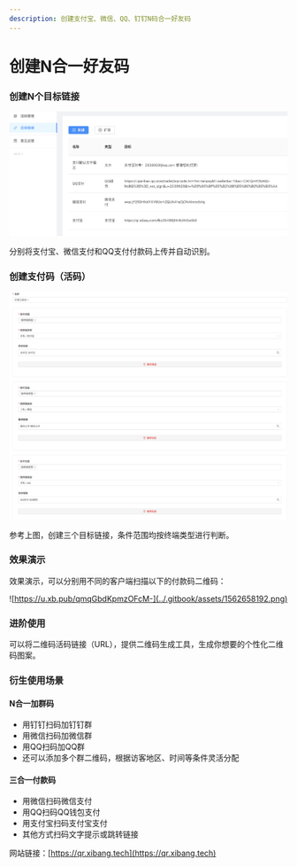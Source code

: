 ```yaml
---
description: 创建支付宝、微信、QQ、钉钉N码合一好友码
---
```


# 创建N合一好友码

### 创建N个目标链接

![&#x76EE;&#x6807;&#x94FE;&#x63A5;](../.gitbook/assets/wx20190709-142010-2x.png)

分别将支付宝、微信支付和QQ支付付款码上传并自动识别。

### 创建支付码（活码）

![&#x521B;&#x5EFA;&#x4ED8;&#x6B3E;&#x7801;](../.gitbook/assets/wx20190709-154612-2x.png)

参考上图，创建三个目标链接，条件范围均按终端类型进行判断。



### 效果演示

效果演示，可以分别用不同的客户端扫描以下的付款码二维码：

![https://u.xb.pub/qmqGbdKpmzOFcM-](../.gitbook/assets/1562658192.png)

### 进阶使用

可以将二维码活码链接（URL），提供二维码生成工具，生成你想要的个性化二维码图案。

### 衍生使用场景

#### N合一加群码

* 用钉钉扫码加钉钉群
* 用微信扫码加微信群
* 用QQ扫码加QQ群
* 还可以添加多个群二维码，根据访客地区、时间等条件灵活分配

#### 三合一付款码

* 用微信扫码微信支付
* 用QQ扫码QQ钱包支付
* 用支付宝扫码支付宝支付
* 其他方式扫码文字提示或跳转链接



网站链接：[https://qr.xibang.tech](https://qr.xibang.tech)





